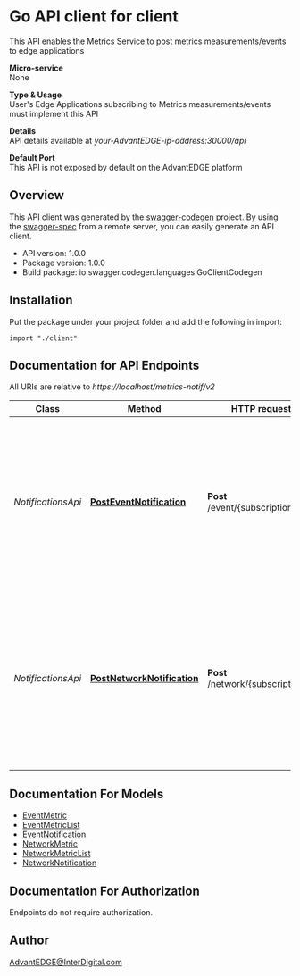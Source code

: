 # Go API client for client

This API enables the Metrics Service to post metrics measurements/events to edge applications <p>**Micro-service**<br>None <p>**Type & Usage**<br>User's Edge Applications subscribing to Metrics measurements/events must implement this API <p>**Details**<br>API details available at _your-AdvantEDGE-ip-address:30000/api_ <p>**Default Port**<br>This API is not exposed by default on the AdvantEDGE platform

## Overview
This API client was generated by the [swagger-codegen](https://github.com/swagger-api/swagger-codegen) project.  By using the [swagger-spec](https://github.com/swagger-api/swagger-spec) from a remote server, you can easily generate an API client.

- API version: 1.0.0
- Package version: 1.0.0
- Build package: io.swagger.codegen.languages.GoClientCodegen

## Installation
Put the package under your project folder and add the following in import:
```golang
import "./client"
```

## Documentation for API Endpoints

All URIs are relative to *https://localhost/metrics-notif/v2*

Class | Method | HTTP request | Description
------------ | ------------- | ------------- | -------------
*NotificationsApi* | [**PostEventNotification**](docs/NotificationsApi.md#posteventnotification) | **Post** /event/{subscriptionId} | This operation is used by the AdvantEDGE Metrics Service to issue a callback notification towards an ME application with an Event subscription
*NotificationsApi* | [**PostNetworkNotification**](docs/NotificationsApi.md#postnetworknotification) | **Post** /network/{subscriptionId} | This operation is used by the AdvantEDGE Metrics Service to issue a callback notification towards an ME application with a Network Metrics subscription


## Documentation For Models

 - [EventMetric](docs/EventMetric.md)
 - [EventMetricList](docs/EventMetricList.md)
 - [EventNotification](docs/EventNotification.md)
 - [NetworkMetric](docs/NetworkMetric.md)
 - [NetworkMetricList](docs/NetworkMetricList.md)
 - [NetworkNotification](docs/NetworkNotification.md)


## Documentation For Authorization
 Endpoints do not require authorization.


## Author

AdvantEDGE@InterDigital.com

